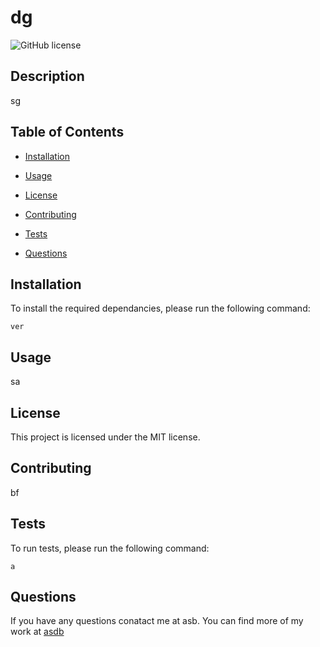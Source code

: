 
# dg

![GitHub license](undefined)

## Description

sg

## Table of Contents

* [Installation](#Installation)

* [Usage](#Usage)

* [License](#License)

* [Contributing](#Contributing)

* [Tests](#Tests)

* [Questions](#Questions)

## Installation

To install the required dependancies, please run the following command:

```
ver 
```

## Usage

sa

## License

This project is licensed under the MIT license.

## Contributing

bf

## Tests

To run tests, please run the following command:

```
a
```

## Questions

If you have any questions conatact me at asb. You can find more of my work at [asdb](https://github.com/asdb)
